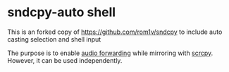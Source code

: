 # sndcpy-auto shell

This is an forked copy of https://github.com/rom1v/sndcpy to include auto casting selection and shell input

The purpose is to enable [audio forwarding][issue14] while mirroring with
[scrcpy]. However, it can be used independently.

[issue14]: https://github.com/Genymobile/scrcpy/issues/14
[scrcpy]: https://github.com/Genymobile/scrcpy


